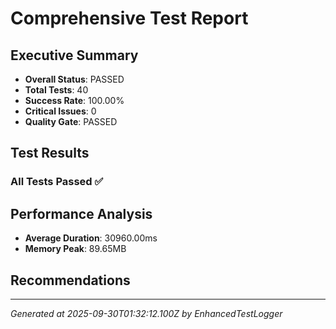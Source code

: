 # Comprehensive Test Report

## Executive Summary
- **Overall Status**: PASSED
- **Total Tests**: 40
- **Success Rate**: 100.00%
- **Critical Issues**: 0
- **Quality Gate**: PASSED

## Test Results
### All Tests Passed ✅

## Performance Analysis
- **Average Duration**: 30960.00ms
- **Memory Peak**: 89.65MB

## Recommendations


---
*Generated at 2025-09-30T01:32:12.100Z by EnhancedTestLogger*